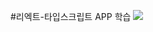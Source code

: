 #리엑트-타입스크립트 APP 학습
<img src="https://img.shields.io/badge/html5-E34F26?style=for-the-badge&logo=html5&logoColor=white">
